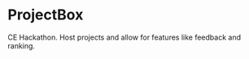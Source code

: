 ProjectBox
==========

CE Hackathon. Host projects and allow for features like feedback and ranking.

